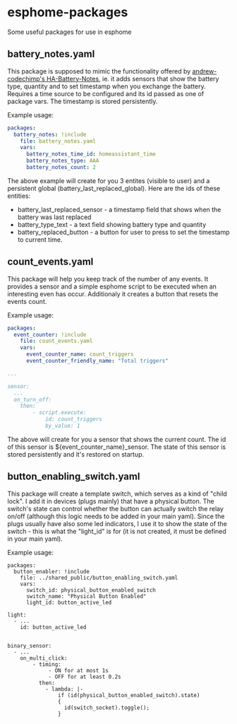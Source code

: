 # esphome-packages
Some useful packages for use in esphome

## battery_notes.yaml
This package is supposed to mimic the functionality offered by [andrew-codechimp's HA-Battery-Notes](https://github.com/andrew-codechimp/HA-Battery-Notes), ie. it adds sensors that show the battery type, quantity and to set timestamp when you exchange the battery.
Requires a time source to be configured and its id passed as one of package vars.
The timestamp is stored persistently.

Example usage:
```yaml
packages:
  battery_notes: !include
    file: battery_notes.yaml
    vars:
      battery_notes_time_id: homeassistant_time
      battery_notes_type: AAA
      battery_notes_count: 2
```

The above example will create for you 3 entites (visible to user) and a persistent global (battery_last_replaced_global).
Here are the ids of these entities:

* battery_last_replaced_sensor - a timestamp field that shows when the battery was last replaced
* battery_type_text - a text field showing battery type and quantity
* battery_replaced_button - a button for user to press to set the timestamp to current time.

## count_events.yaml
This package will help you keep track of the number of any events. It provides a sensor and a simple esphome script to be executed when an interesting even has occur.
Additionaly it creates a button that resets the events count.

Example usage:
```yaml
packages:
  event_counter: !include
    file: count_events.yaml
    vars:
      event_counter_name: count_triggers
      event_counter_friendly_name: "Total triggers"

...

sensor:
  ...
  on_turn_off:
    then:
        - script.execute:
            id: count_triggers
            by_value: 1

```

The above will create for you a sensor that shows the current count. The id of this sensor is ${event_counter_name}_sensor. The state of this sensor is stored persistently and it's restored on startup.


## button_enabling_switch.yaml
This package will create a template switch, which serves as a kind of "child lock". I add it in devices (plugs mainly) that have a physical button. The switch's state can control whether the button can actually switch the relay on/off (although this logic needs to be added in your main yaml). Since the plugs usually have also some led indicators, I use it to show the state of the switch - this is what the "light_id" is for (it is not created, it must be defined in your main yaml).

Example usage:
```
packages:
  button_enabler: !include
    file: ../shared_public/button_enabling_switch.yaml
    vars:
      switch_id: physical_button_enabled_switch
      switch_name: "Physical Button Enabled"
      light_id: button_active_led

light:
  - ...
    id: button_active_led


binary_sensor:
  - ...
    on_multi_click:
        - timing:
             - ON for at most 1s
             - OFF for at least 0.2s
          then:
            - lambda: |-
                if (id(physical_button_enabled_switch).state)
                {
                  id(switch_socket).toggle();
                }

```